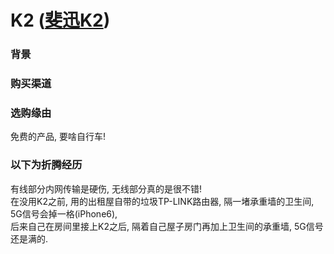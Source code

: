 # K2 ([斐迅K2](http://www.phicomm.com/cn/index.php/Products/family_details/cateid/18/id/65.html))

### 背景

### 购买渠道

### 选购缘由

免费的产品, 要啥自行车!

### 以下为折腾经历  

有线部分内网传输是硬伤, 无线部分真的是很不错!  
在没用K2之前, 用的出租屋自带的垃圾TP-LINK路由器, 隔一堵承重墙的卫生间, 5G信号会掉一格(iPhone6),  
后来自己在房间里接上K2之后, 隔着自己屋子房门再加上卫生间的承重墙, 5G信号还是满的.